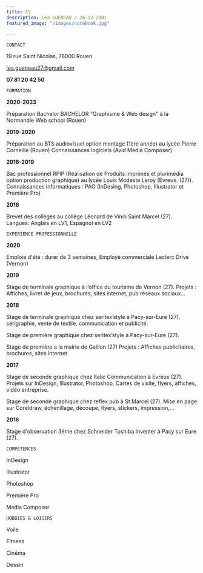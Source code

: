 ```yaml
---
title: CV
description: Léa GUENEAU / 26-12-2001
featured_image: "/images/notebook.jpg"

---
```

    CONTACT

19 rue Saint Nicolas, 76000 Rouen

lea.gueneau27@gmail.com

**07 81 20 42 50**

    FORMATION

**2020-2023**

Préparation Bachelor BACHELOR "Graphisme & Web design" à la Normandie Web school (Rouen)

**2019-2020**

Préparation au BTS audiovisuel option montage (1ère année) au lycée Pierre Corneille (Rouen) Connaissances logiciels (Avid Media Composer)

**2016-2019**

Bac professionnel RPIP (Réalisation de Produits imprimés et plurimédia option production graphique) au lycée Louis Modeste Leroy (Evreux. (27)). Connaissances informatiques : PAO (InDesing, Photoshop, Illustrator et Première Pro)

**2016**

Brevet des collèges au collège Léonard de Vinci Saint Marcel (27).  
 Langues: Anglais en LV1, Espagnol en LV2

    EXPERIENCE PROFESSIONNELLE

**2020**

Emploie d'été : durer de 3 semaines, Employé commerciale Leclerc Drive (Vernon)

**2019**

Stage de terminale graphique à l’office du tourisme de Vernon (27). Projets : Affiches, livret de jeux, brochures, sites internet, pub réseaux sociaux...

**2018**

Stage de terminale graphique chez seritex’style à Pacy-sur-Eure (27). sérigraphie, vente de textile, communication et publicité.

Stage de première graphique chez seritex’style à Pacy-sur-Eure (27).

Stage de première a la mairie de Gaillon (27) Projets : Affiches publicitaires, brochures, sites internet

**2017**

Stage de seconde graphique chez Italic Communication à Evreux (27). Projets sur InDesign, Illustrator, Photoshop, Cartes de visite, flyers, affiches, vidéo entreprise.  
 

Stage de seconde graphique chez reflex pub à St Marcel (27). Mise en page sur Coreldraw, échenillage, découpe, flyers, stickers, impression,...

**2016**

Stage d'observation 3éme chez Schneider Toshiba Inventer à Pacy sur Eure (27).

    COMPÉTENCES

InDesign

Illustrator 

Photoshop 

Première Pro 

Media Composer

    HOBBIES & LOISIRS

Voile

Fitness

Cinéma

Dessin